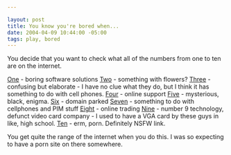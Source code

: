 ```yaml
--- 

layout: post
title: You know you're bored when...
date: 2004-04-09 10:44:00 -05:00
tags: play, bored
---
```

You decide that you want to check what all of the numbers from one to ten are on the internet.

<a href="http://www.one.com">One</a> - boring software solutions
<a href="http://www.two.com">Two</a> - something with flowers?
<a href="http://www.three.com">Three</a> - confusing but elaborate - I have no clue what they do, but I think it has something to do with cell phones.
<a href="http://www.four.com">Four</a> - online support
<a href="http://www.five.com">Five</a> - mysterious, black, enigma.
<a href="http://www.six.com">Six</a> - domain parked
<a href="http://www.seven.com">Seven</a> - something to do with cellphones and PIM stuff
<a href="http://www.eight.com">Eight</a> - online trading
<a href="http://www.nine.com">Nine</a> - number 9 technology, defunct video card company - I used to have a VGA card by these guys in like, high school.
<a href="http://www.ten.com">Ten</a> - erm, porn.  Definitely NSFW link.

You get quite the range of the internet when you do this.  I was so expecting to have a porn site on there somewhere.

